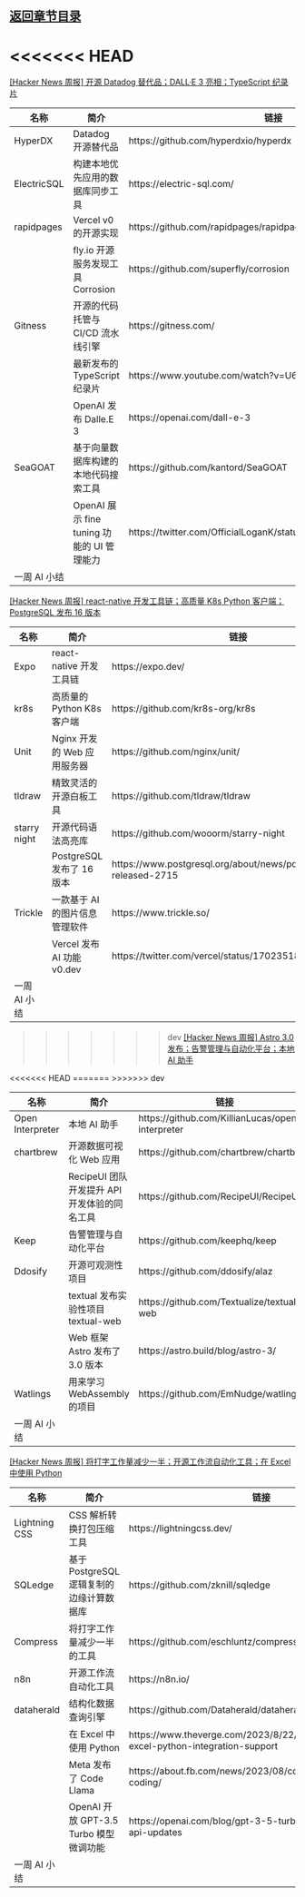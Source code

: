 ## [返回章节目录](../2023Q3-Hacker-News.md)


<<<<<<< HEAD
=======
[[Hacker News 周报] 开源 Datadog 替代品；DALL·E 3 亮相；TypeScript
纪录片](https://www.bilibili.com/video/BV1uu41137gH)

<table>
  <theader>
    <th>名称</th>
    <th>简介</th>
    <th>链接</th>
  </theader><tbody>
    <tr>
      <td>HyperDX</td>
      <td>Datadog 开源替代品</td>
      <td>https://github.com/hyperdxio/hyperdx</td>
    </tr><tr>
      <td>ElectricSQL</td>
      <td>构建本地优先应用的数据库同步工具</td>
      <td>https://electric-sql.com/</td>
    </tr><tr>
      <td>rapidpages</td>
      <td>Vercel v0 的开源实现</td>
      <td>https://github.com/rapidpages/rapidpages</td>
    </tr><tr>
      <td></td>
      <td>fly.io 开源服务发现工具 Corrosion</td>
      <td>https://github.com/superfly/corrosion</td>
    </tr><tr>
      <td>Gitness</td>
      <td>开源的代码托管与 CI/CD 流水线引擎</td>
      <td>https://gitness.com/</td>
    </tr><tr>
      <td></td>
      <td>最新发布的 TypeScript 纪录片</td>
      <td>https://www.youtube.com/watch?v=U6s2pdxebSo</td>
    </tr><tr>
      <td></td>
      <td>OpenAI 发布 Dalle.E 3</td>
      <td>https://openai.com/dall-e-3</td>
    </tr><tr>
      <td>SeaGOAT</td>
      <td>基于向量数据库构建的本地代码搜索工具</td>
      <td>https://github.com/kantord/SeaGOAT</td>
    </tr><tr>
      <td></td>
      <td>OpenAI 展示 fine tuning 功能的 UI 管理能力</td>
      <td>https://twitter.com/OfficialLoganK/status/1704181284036300970</td>
    </tr><tr>
      <td>一周 AI 小结</td>
      <td></td>
      <td></td>
    </tr>
  </tbody>
</table>

[[Hacker News 周报] react-native 开发工具链；高质量 K8s Python 客户端；PostgreSQL 发布 16
版本](https://www.bilibili.com/video/BV1p34y1P7Mc)

<table>
  <theader>
    <th>名称</th>
    <th>简介</th>
    <th>链接</th>
  </theader><tbody>
    <tr>
      <td>Expo</td>
      <td>react-native 开发工具链</td>
      <td>https://expo.dev/</td>
    </tr><tr>
      <td>kr8s</td>
      <td>高质量的 Python K8s 客户端</td>
      <td>https://github.com/kr8s-org/kr8s</td>
    </tr><tr>
      <td>Unit</td>
      <td>Nginx 开发的 Web 应用服务器</td>
      <td>https://github.com/nginx/unit/</td>
    </tr><tr>
      <td>tldraw</td>
      <td>精致灵活的开源白板工具</td>
      <td>https://github.com/tldraw/tldraw</td>
    </tr><tr>
      <td>starry night</td>
      <td>开源代码语法高亮库</td>
      <td>https://github.com/wooorm/starry-night</td>
    </tr><tr>
      <td></td>
      <td>PostgreSQL 发布了 16 版本</td>
      <td>https://www.postgresql.org/about/news/postgresql-16-released-2715</td>
    </tr><tr>
      <td>Trickle</td>
      <td>一款基于 AI 的图片信息管理软件</td>
      <td>https://www.trickle.so/</td>
    </tr><tr>
      <td></td>
      <td>Vercel 发布 AI 功能 v0.dev</td>
      <td>https://twitter.com/vercel/status/1702351846445080953</td>
    </tr><tr>
      <td>一周 AI 小结</td>
      <td></td>
      <td></td>
    </tr>
  </tbody>
</table>

>>>>>>> dev
[[Hacker News 周报] Astro 3.0 发布；告警管理与自动化平台；本地 AI
助手](https://www.bilibili.com/video/BV17p4y1j7Ra)

<table>
  <theader>
    <th>名称</th>
    <th>简介</th>
    <th>链接</th>
  </theader><tbody>
    <tr>
<<<<<<< HEAD
=======
      <td>Open Interpreter</td>
      <td>本地 AI 助手</td>
      <td>https://github.com/KillianLucas/open-interpreter</td>
    </tr><tr>
      <td>chartbrew</td>
      <td>开源数据可视化 Web 应用</td>
      <td>https://github.com/chartbrew/chartbrew</td>
    </tr><tr>
      <td></td>
      <td>RecipeUI 团队开发提升 API 开发体验的同名工具</td>
      <td>https://github.com/RecipeUI/RecipeUI</td>
    </tr><tr>
      <td>Keep</td>
      <td>告警管理与自动化平台</td>
      <td>https://github.com/keephq/keep</td>
    </tr><tr>
      <td>Ddosify</td>
      <td>开源可观测性项目</td>
      <td>https://github.com/ddosify/alaz</td>
    </tr><tr>
      <td></td>
      <td>textual 发布实验性项目 textual-web</td>
      <td>https://github.com/Textualize/textual-web</td>
    </tr><tr>
      <td></td>
      <td>Web 框架 Astro 发布了 3.0 版本</td>
      <td>https://astro.build/blog/astro-3/</td>
    </tr><tr>
      <td>Watlings</td>
      <td>用来学习 WebAssembly 的项目</td>
      <td>https://github.com/EmNudge/watlings</td>
    </tr><tr>
>>>>>>> dev
      <td>一周 AI 小结</td>
      <td></td>
      <td></td>
    </tr>
  </tbody>
</table>

[[Hacker News 周报] 将打字工作量减少一半；开源工作流自动化工具；在 Excel 中使用
Python](https://www.bilibili.com/video/BV1o94y1471e)

<table>
  <theader>
    <th>名称</th>
    <th>简介</th>
    <th>链接</th>
  </theader><tbody>
    <tr>
      <td>Lightning CSS</td>
      <td>CSS 解析转换打包压缩工具</td>
      <td>https://lightningcss.dev/</td>
    </tr><tr>
      <td>SQLedge</td>
      <td>基于 PostgreSQL 逻辑复制的边缘计算数据库</td>
      <td>https://github.com/zknill/sqledge</td>
    </tr><tr>
      <td>Compress</td>
      <td>将打字工作量减少一半的工具</td>
      <td>https://github.com/eschluntz/compress</td>
    </tr><tr>
      <td>n8n</td>
      <td>开源工作流自动化工具</td>
      <td>https://n8n.io/</td>
    </tr><tr>
      <td>dataherald</td>
      <td>结构化数据查询引擎</td>
      <td>https://github.com/Dataherald/dataherald</td>
    </tr><tr>
      <td></td>
      <td>在 Excel 中使用 Python</td>
      <td>https://www.theverge.com/2023/8/22/23841167/microsoft-excel-python-integration-support</td>
    </tr><tr>
      <td></td>
      <td>Meta 发布了 Code Llama</td>
      <td>https://about.fb.com/news/2023/08/code-llama-ai-for-coding/</td>
    </tr><tr>
      <td></td>
      <td>OpenAI 开放 GPT-3.5 Turbo 模型微调功能</td>
      <td>https://openai.com/blog/gpt-3-5-turbo-fine-tuning-and-api-updates</td>
    </tr><tr>
      <td>一周 AI 小结</td>
      <td></td>
      <td></td>
    </tr>
  </tbody>
</table>